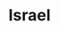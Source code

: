 ---
layout: post
title:  "Israel"
image0: https://farm4.staticflickr.com/3876/15340203775_7fc6b169e1_b.jpg
image1: https://farm3.staticflickr.com/2947/15409338766_5d6d644852_b.jpg
image2: 
thumbnail: https://farm6.staticflickr.com/5577/15217096081_96624de8a2_n.jpg
dimensionX: 28"
dimensionY: 22"
dimensionZ: 10"
materials: Ambrosia maple/Walnut/Copper
price: $1000
---